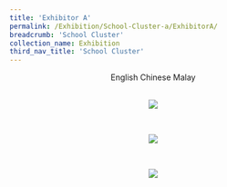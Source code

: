 ```yaml
---
title: 'Exhibitor A'
permalink: /Exhibition/School-Cluster-a/ExhibitorA/
breadcrumb: 'School Cluster'
collection_name: Exhibition
third_nav_title: 'School Cluster'
---
```


<div style="margin-top:auto;margin-bottom:auto;text-align:center;">
<div class="tab">
  <a href="#targ_1"><div style="display:inline-block;" class="btnClass">English</div></a>
  <a href="#targ_2"><div style="display:inline-block;" class="btnClass">Chinese</div></a>
  <a href="#targ_3"><div style="display:inline-block;" class="btnClass">Malay</div></a>
 
  <div id="targ_1"><br/>
  <p><img src="/images/ExhibitorEnglish-template.jpg" ></p>
 </div>
  <div id="targ_2" class="content"><br/>
 <p><img src="/images/exhibitorchinese-template.jpg" ></p></div>
 
 <div id="targ_3"><br/>
  <p><img src="/images/ExhibitorMalay-template.jpg" ></p>
 </div>
 
 
 
</div>
</div>
